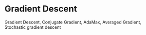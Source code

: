 # Gradient Descent

Gradient Descent, Conjugate Gradient, AdaMax, Averaged Gradient, Stochastic gradient descent
